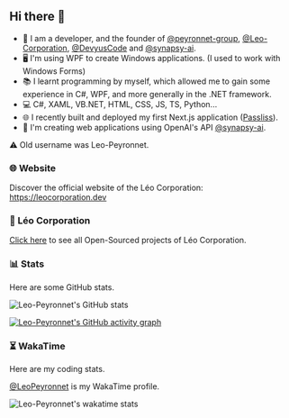 ## Hi there 👋

- 🔭 I am a developer, and the founder of [@peyronnet-group](https://github.com/peyronnet-group), [@Leo-Corporation](https://github.com/Leo-Corporation), [@DevyusCode](https://github.com/DevyusCode) and [@synapsy-ai](https://github.com/synapsy-ai).
- 🖥 I'm using WPF to create Windows applications. (I used to work with Windows Forms)
- 📚 I learnt programming by myself, which allowed me to gain some experience in C#, WPF, and more generally in the .NET framework.
- 💻 C#, XAML, VB.NET, HTML, CSS, JS, TS, Python...
- 🌐 I recently built and deployed my first Next.js application ([Passliss](https://passliss.leocorporation.dev/)).
- 🤖 I'm creating web applications using OpenAI's API [@synapsy-ai](https://github.com/synapsy-ai).

⚠️ Old username was Leo-Peyronnet.

### 🌐 Website

Discover the official website of the Léo Corporation: https://leocorporation.dev

### 🏢 Léo Corporation

[Click here](https://github.com/Leo-Corporation) to see all Open-Sourced projects of Léo Corporation.

### 📊 Stats

Here are some GitHub stats.

![Leo-Peyronnet's GitHub stats](https://github-readme-stats.vercel.app/api?username=lpeyr&count_private=true&show_icons=true&theme=transparent)

[![Leo-Peyronnet's GitHub activity graph](https://github-readme-activity-graph.vercel.app/graph?username=lpeyr&theme=github-compact)](https://github.com/ashutosh00710/github-readme-activity-graph)

### ⏳ WakaTime

Here are my coding stats.

[@LeoPeyronnet](https://wakatime.com/@LeoPeyronnet) is my WakaTime profile.

![Leo-Peyronnet's wakatime stats](https://github-readme-stats.vercel.app/api/wakatime?username=LeoPeyronnet&layout=compact&theme=transparent)
